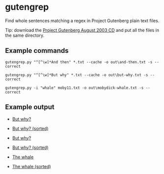 gutengrep
=========

Find whole sentences matching a regex in Project Gutenberg plain text files.

Tip: download the [Project Gutenberg August 2003 CD](http://www.gutenberg.org/wiki/Gutenberg:The_CD_and_DVD_Project) and put all the files in the same directory.

Example commands
----------------

    gutengrep.py "^[^\w]*And then" *.txt --cache -o out\and-then.txt -s --correct

    gutengrep.py "^[^\w]*But why" *.txt --cache -o out\but-why.txt -s --correct

    gutengrep.py -i "whale" moby11.txt -o out\mobydick-whale.txt -s --correct

Example output
--------------

 * [But why?](output/but-why.txt?raw=true)

 * [But why? (sorted)](output/but-why-sorted.txt?raw=true)

 * [But why?](output/and-then.txt?raw=true)

 * [But why? (sorted)](output/and-then-sorted.txt?raw=true)

 * [The whale](output/mobydick-whale.txt?raw=true)

 * [The whale (sorted)](output/mobydick-whale-sort.txt?raw=true)
